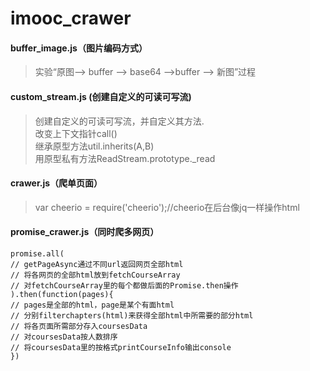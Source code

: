 # imooc_crawer

#### buffer_image.js（图片编码方式）
> 实验“原图--> buffer --> base64 -->buffer --> 新图”过程
  
#### custom_stream.js (创建自定义的可读可写流)
> 创建自定义的可读可写流，并自定义其方法.  
> 改变上下文指针call()  
> 继承原型方法util.inherits(A,B)  
> 用原型私有方法ReadStream.prototype._read

#### crawer.js（爬单页面）
> var cheerio = require('cheerio');//cheerio在后台像jq一样操作html

#### promise_crawer.js（同时爬多网页）
```
promise.all(  
// getPageAsync通过不同url返回网页全部html
// 将各网页的全部html放到fetchCourseArray
// 对fetchCourseArray里的每个都做后面的Promise.then操作 
).then(function(pages){  
// pages是全部的html，page是某个有面html
// 分别filterchapters(html)来获得全部html中所需要的部分html
// 将各页面所需部分存入coursesData
// 对coursesData按人数排序
// 将coursesData里的按格式printCourseInfo输出console  
})  
```

